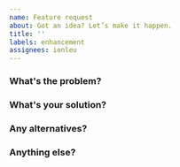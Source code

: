 ```yaml
---
name: Feature request
about: Got an idea? Let’s make it happen.
title: ''
labels: enhancement
assignees: ionleu
---
```


### What's the problem?

<!-- Describe the issue or pain point. What's frustrating or missing? -->

### What's your solution?

<!-- How do you imagine this working? What should happen? -->

### Any alternatives?

<!-- Thought about other ways to solve this? Share them here. -->

### Anything else?

<!-- Screenshots, extra notes, or anything that helps. -->
